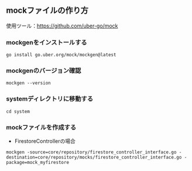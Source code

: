 
## mockファイルの作り方
使用ツール：https://github.com/uber-go/mock

### mockgenをインストールする
```shell
go install go.uber.org/mock/mockgen@latest
```

### mockgenのバージョン確認
```shell
mockgen --version
```

### systemディレクトリに移動する
```shell
cd system
```

### mockファイルを作成する
* FirestoreControllerの場合
```shell
mockgen -source=core/repository/firestore_controller_interface.go -destination=core/repository/mocks/firestore_controller_interface.go -package=mock_myfirestore
```
